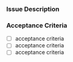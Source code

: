 ### Issue Description

### Acceptance Criteria

* [ ] acceptance criteria 
* [ ] acceptance criteria 
* [ ] acceptance criteria

